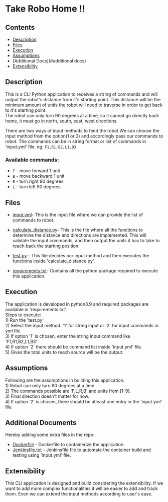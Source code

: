 # Take Robo Home !!

## Contents
- [Description](#Description)
- [Files](#files)
- [Execution](#execution)
- [Assumptions](#assumptions)
- [Additional Docs](#additional docs)
- [Extensibility](#extensibility)


## Description

This is a CLI Python application to receives a string of commands and will output 
the robot's distance from it's starting point.  This distance will be the minimum 
amount of units the robot will need to traverse in order to get back to it's starting point.  
The robot can only turn 90 degrees at a time, so it cannot go directly back home, it must 
go in north, south, east, west directions.

There are two ways of input methods to feed the robot.We can choose the input method from the 
option(1 or 2) and accordingly pass our commands to robot.
The commands can be in string format or list of commands in 'input.yml' file.
eg: `F1,R1,B2,L1,B3`

### Available commands:
* `F` - move forward 1 unit
* `B` - move backward 1 unit
* `R` - turn right 90 degrees
* `L` - turn left 90 degrees



## Files
- [input.yml](https://github.com/anusajith/robot-task/blob/master/input.yml "input.yml")- This is the input file where we 
can provide the list of commands to robot.

- [calculate_distance.py](https://github.com/anusajith/robot-task/blob/master/calculate_distance.py "calculate_distance.py")- This is the file where all 
the functions to determine the distance and directions are implemented. This will validate the input commands, and then output the units it has to take 
to reach back the starting position.

- [test.py](https://github.com/anusajith/robot-task/blob/master/test.py "test.py") - This file decides our input method and then executes 
the functions inside 'calculate_distance.py'.

- [requirements.txt](https://github.com/anusajith/robot-task/blob/master/requirements.txt "requirements.txt")- Contains all the python 
package required to execute this application.


## Execution
The application is developed in python3.9 and required packages are available in 'requirements.txt'.\
Steps to execute:\
	1) Run the 'test.py'\
	2) Select the input method. '1' for string input or '2' for input commands in yml file.\
	3) If option '1' is chosen, enter the string input command like 'F1,R1,B2,L1,B3'\
    4) If option '2' there should be command list inside 'input.yml' file.\
	5) Gives the total units to reach source will be the output.
	
	
## Assumptions
Following are the assumptions in building this application.\
	1) Robot can only turn 90 degrees at a time.\
	2) The commands possible are 'F,L,R,B' and units from [1-9].\
	3) Final direction doesn't matter for now.\
	4) If option '2' is chosen, there should be atleast one entry in the 'input.yml' file
	
	
## Additional Documents
Hereby adding some extra files in the repo:
- [Dockerfile](https://github.com/anusajith/robot-task/blob/master/Dockerfile "Dockerfile") - Dockerfile to containerize the application.
- [Jenkinsfile.txt](https://github.com/anusajith/robot-task/blob/master/Jenkinsfile.txt "Jenkinsfile.txt") - Jenkinsfile file to automate 
the container build and testing using 'input.yml' file.
	
## Extensibility
 This CLI application is designed and build	considering the extensibility. If we want to add more complex functionalities it will be easier to 
 add and track them. Even we can extend the input methods according to user's ease.
	




